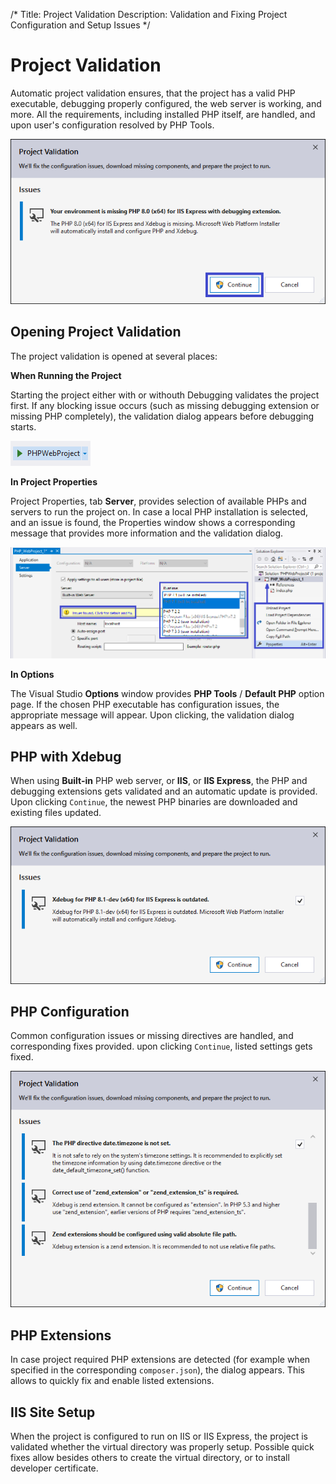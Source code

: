 /*
Title: Project Validation
Description: Validation and Fixing Project Configuration and Setup Issues
*/

# Project Validation

Automatic project validation ensures, that the project has a valid PHP executable, debugging properly configured, the web server is working, and more. All the requirements, including installed PHP itself, are handled, and upon user's configuration resolved by PHP Tools.

![project validation](../installation/imgs/resolving-issues.png)

## Opening Project Validation

The project validation is opened at several places:

**When Running the Project**

Starting the project either with or withouth Debugging validates the project first. If any blocking issue occurs (such as missing debugging extension or missing PHP completely), the validation dialog appears before debugging starts.

![run button](imgs/vs-run-project-button.png)

**In Project Properties**

Project Properties, tab **Server**, provides selection of available PHPs and servers to run the project on. In case a local PHP installation is selected, and an issue is found, the Properties window shows a corresponding message that provides more information and the validation dialog.

![](../installation/imgs/phpproject-properties-server.png)

**In Options**

The Visual Studio **Options** window provides **PHP Tools** / **Default PHP** option page. If the chosen PHP executable has configuration issues, the appropriate message will appear. Upon clicking, the validation dialog appears as well.

## PHP with Xdebug

When using **Built-in** PHP web server, or **IIS**, or **IIS Express**, the PHP and debugging extensions gets validated and an automatic update is provided. Upon clicking `Continue`, the newest PHP binaries are downloaded and existing files updated.

![run button](imgs/issues-update-php.png)

## PHP Configuration

Common configuration issues or missing directives are handled, and corresponding fixes provided. upon clicking `Continue`, listed settings gets fixed.

![run button](imgs/issues-configuration.png)

## PHP Extensions

In case project required PHP extensions are detected (for example when specified in the corresponding `composer.json`), the dialog appears. This allows to quickly fix and enable listed extensions.

## IIS Site Setup

When the project is configured to run on IIS or IIS Express, the project is validated whether the virtual directory was properly setup. Possible quick fixes allow besides others to create the virtual directory, or to install developer certificate.
